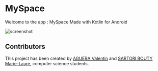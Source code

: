 # MySpace

Welcome to the app : MySpace
Made with Kotlin for Android

![screenshot]()

## Contributors

This project has been created by [AGUERA Valentin](https://www.linkedin.com/in/valentin-aguera-9a80601b7/?originalSubdomain=fr) and [SARTORI BOUTY Marie-Laure](https://www.linkedin.com/in/marie-laure-sartori-bouty-39b0611b7/?originalSubdomain=fr), computer science students.